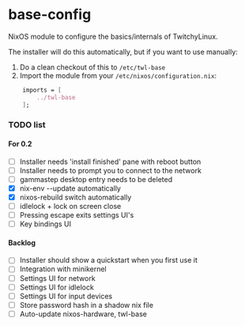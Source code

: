 # base-config

NixOS module to configure the basics/internals of TwitchyLinux.

The installer will do this automatically, but if you want to use manually:

1. Do a clean checkout of this to `/etc/twl-base`
2. Import the module from your `/etc/nixos/configuration.nix`:

```nix
	imports = [
		../twl-base
	];
```

### TODO list

#### For 0.2

 - [ ] Installer needs 'install finished' pane with reboot button
 - [ ] Installer needs to prompt you to connect to the network
 - [ ] gammastep desktop entry needs to be deleted
 - [x] nix-env --update automatically
 - [x] nixos-rebuild switch automatically
 - [ ] idlelock + lock on screen close
 - [ ] Pressing escape exits settings UI's
 - [ ] Key bindings UI

#### Backlog

 - [ ] Installer should show a quickstart when you first use it
 - [ ] Integration with minikernel
 - [ ] Settings UI for network
 - [ ] Settings UI for idlelock
 - [ ] Settings UI for input devices
 - [ ] Store password hash in a shadow nix file
 - [ ] Auto-update nixos-hardware, twl-base
